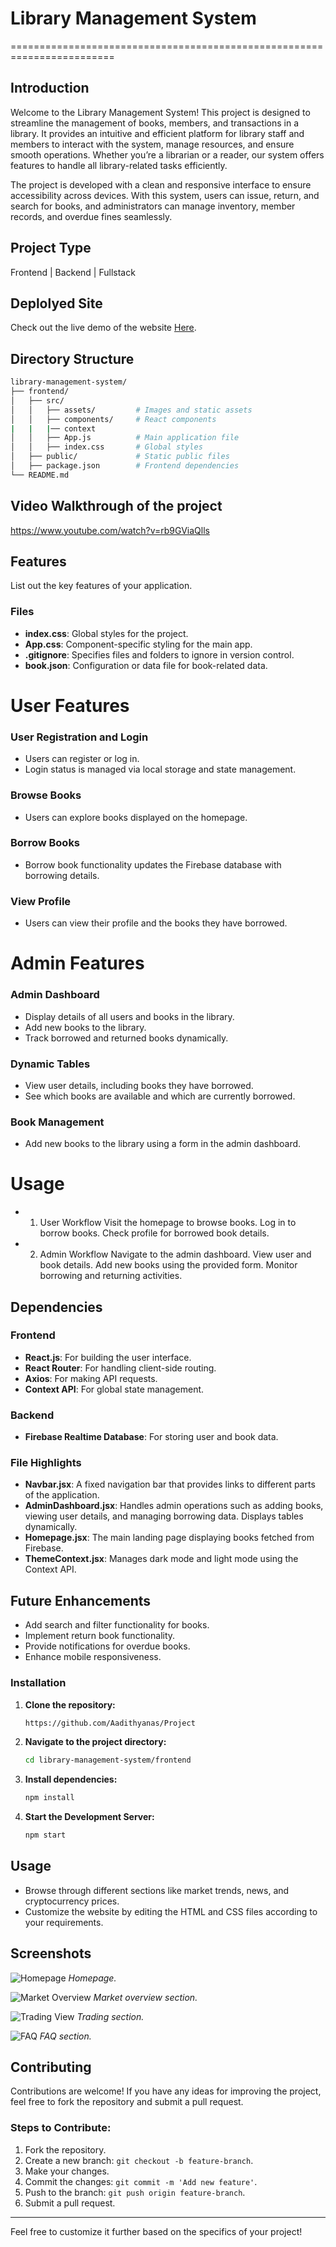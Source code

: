 # Library Management System
========================================================================


## Introduction
Welcome to the Library Management System! This project is designed to streamline the management of books, members, and transactions in a library. It provides an intuitive and efficient platform for library staff and members to interact with the system, manage resources, and ensure smooth operations. Whether you’re a librarian or a reader, our system offers features to handle all library-related tasks efficiently.

The project is developed with a clean and responsive interface to ensure accessibility across devices. With this system, users can issue, return, and search for books, and administrators can manage inventory, member records, and overdue fines seamlessly.

## Project Type
Frontend | Backend | Fullstack

## Deplolyed Site
Check out the live demo of the website [Here](https://curious-chaja-48876c.netlify.app/).

## Directory Structure
```bash
library-management-system/
├── frontend/
│   ├── src/
│   │   ├── assets/         # Images and static assets
│   │   ├── components/     # React components
|   |   |── context
│   │   ├── App.js          # Main application file
│   │   ├── index.css       # Global styles
│   ├── public/             # Static public files
│   ├── package.json        # Frontend dependencies
└── README.md
```

## Video Walkthrough of the project
https://www.youtube.com/watch?v=rb9GViaQlls

## Features
List out the key features of your application.

### Files  
- **index.css**: Global styles for the project.  
- **App.css**: Component-specific styling for the main app.  
- **.gitignore**: Specifies files and folders to ignore in version control.  
- **book.json**: Configuration or data file for book-related data.
  
# User Features  

### User Registration and Login  
- Users can register or log in.  
- Login status is managed via local storage and state management.  

### Browse Books  
- Users can explore books displayed on the homepage.  

### Borrow Books  
- Borrow book functionality updates the Firebase database with borrowing details.  

### View Profile  
- Users can view their profile and the books they have borrowed.  

# Admin Features  

### Admin Dashboard  
- Display details of all users and books in the library.  
- Add new books to the library.  
- Track borrowed and returned books dynamically.  

### Dynamic Tables  
- View user details, including books they have borrowed.  
- See which books are available and which are currently borrowed.  

### Book Management  
- Add new books to the library using a form in the admin dashboard.

# Usage
  - 1. User Workflow
      Visit the homepage to browse books.
      Log in to borrow books.
      Check profile for borrowed book details.
  - 2. Admin Workflow
      Navigate to the admin dashboard.
      View user and book details.
      Add new books using the provided form.
      Monitor borrowing and returning activities.
     

## Dependencies  

### Frontend  
- **React.js**: For building the user interface.  
- **React Router**: For handling client-side routing.  
- **Axios**: For making API requests.  
- **Context API**: For global state management.  

### Backend  
- **Firebase Realtime Database**: For storing user and book data.  

### File Highlights  
- **Navbar.jsx**: A fixed navigation bar that provides links to different parts of the application.  
- **AdminDashboard.jsx**: Handles admin operations such as adding books, viewing user details, and managing borrowing data. Displays tables dynamically.  
- **Homepage.jsx**: The main landing page displaying books fetched from Firebase.  
- **ThemeContext.jsx**: Manages dark mode and light mode using the Context API.  

## Future Enhancements  
- Add search and filter functionality for books.  
- Implement return book functionality.  
- Provide notifications for overdue books.  
- Enhance mobile responsiveness.


### Installation

1. **Clone the repository:**

   ```bash
   https://github.com/Aadithyanas/Project
   ```

2. **Navigate to the project directory:**

   ```bash
   cd library-management-system/frontend
   ```

3. **Install dependencies:**

   ```bash
   npm install
   ```
4. **Start the Development Server:**

   ```bash
   npm start
   ```

## Usage

- Browse through different sections like market trends, news, and cryptocurrency prices.
- Customize the website by editing the HTML and CSS files according to your requirements.


## Screenshots

![Homepage](/sc/Home.png)
*Homepage.*

![Market Overview](/sc/Market.png)
*Market overview section.*

![Trading View](/sc/Bitcoin.png)
*Trading section.*

![FAQ](/sc/FAQ.png)
*FAQ section.*


## Contributing

Contributions are welcome! If you have any ideas for improving the project, feel free to fork the repository and submit a pull request.

### Steps to Contribute:

1. Fork the repository.
2. Create a new branch: `git checkout -b feature-branch`.
3. Make your changes.
4. Commit the changes: `git commit -m 'Add new feature'`.
5. Push to the branch: `git push origin feature-branch`.
6. Submit a pull request.


-------

Feel free to customize it further based on the specifics of your project!
